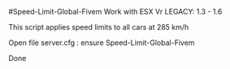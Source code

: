 #Speed-Limit-Global-Fivem
Work with ESX Vr LEGACY: 1.3 - 1.6

This script applies speed limits to all cars at 285 km/h

Open file server.cfg : ensure Speed-Limit-Global-Fivem

Done



